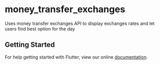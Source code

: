 # money_transfer_exchanges

Uses money transfer exchanges API to display exchanges rates and let users find best option for the day

## Getting Started

For help getting started with Flutter, view our online
[documentation](https://flutter.io/).

